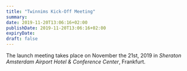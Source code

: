 ```yaml
---
title: "Twinnims Kick-Off Meeting"
summary: 
date: 2019-11-20T13:06:16+02:00
publishDate: 2019-11-20T13:06:16+02:00
expiryDate: 
draft: false
---
```


The launch meeting takes place on November the 21st, 2019 in *Sheraton Amsterdam Airport Hotel & Conference Center*, Frankfurt.
